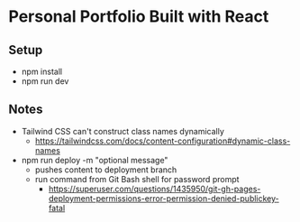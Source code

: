 # Personal Portfolio Built with React

## Setup
- npm install
- npm run dev

## Notes
- Tailwind CSS can't construct class names dynamically
    - https://tailwindcss.com/docs/content-configuration#dynamic-class-names
- npm run deploy -m "optional message"
    - pushes content to deployment branch
    - run command from Git Bash shell for password prompt
        - https://superuser.com/questions/1435950/git-gh-pages-deployment-permissions-error-permission-denied-publickey-fatal